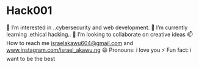 # Hack001 
👀 I’m interested in ..cybersecurity and web development.
🌱 I’m currently learning .ethical hacking..
💞️ I’m looking to collaborate on creative ideas
📫 How to reach me israelakawu604@gmail.com and www.instagram.com/israel_akawu.ng
😄 Pronouns: i love you
⚡ Fun fact: i want to be the best
